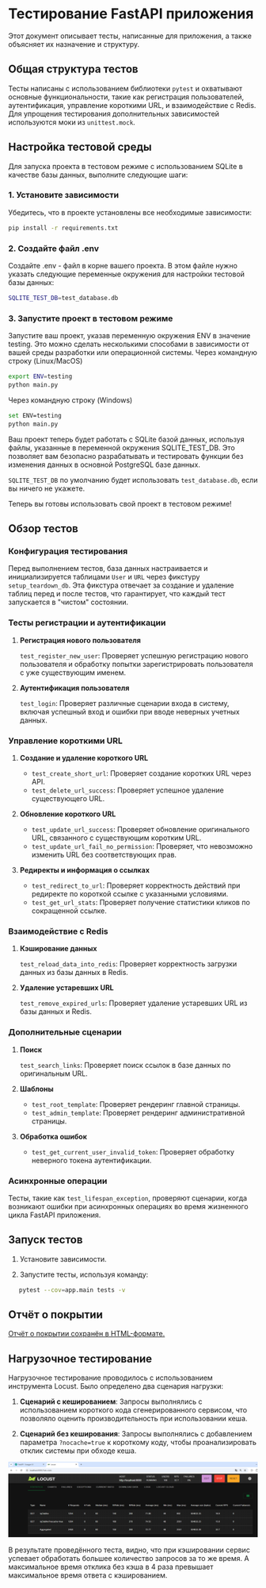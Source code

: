 # Тестирование FastAPI приложения

Этот документ описывает тесты, написанные для приложения, а также объясняет их назначение и структуру.

## Общая структура тестов

Тесты написаны с использованием библиотеки `pytest` и охватывают основные функциональности, такие как регистрация пользователей, аутентификация, управление короткими URL, и взаимодействие с Redis. Для упрощения тестирования дополнительных зависимостей используются моки из `unittest.mock`.

## Настройка тестовой среды

Для запуска проекта в тестовом режиме с использованием SQLite в качестве базы данных, выполните следующие шаги:

### 1. Установите зависимости

Убедитесь, что в проекте установлены все необходимые зависимости:

````bash
pip install -r requirements.txt
````

### 2. Создайте файл .env

Создайте .env - файл в корне вашего проекта. В этом файле нужно указать следующие переменные окружения для настройки тестовой базы данных:

````bash
SQLITE_TEST_DB=test_database.db
````
### 3. Запустите проект в тестовом режиме

Запустите ваш проект, указав переменную окружения ENV в значение testing. Это можно сделать несколькими способами в зависимости от вашей среды разработки или операционной системы.
Через командную строку (Linux/MacOS)

````bash
export ENV=testing
python main.py
````

Через командную строку (Windows)

````bash
set ENV=testing
python main.py
````

Ваш проект теперь будет работать с SQLite базой данных, используя файлы, указанные в переменной окружения
SQLITE_TEST_DB. Это позволяет вам безопасно разрабатывать и тестировать функции без изменения данных в основной PostgreSQL базе данных.

`SQLITE_TEST_DB` по умолчанию будет использовать `test_database.db`, если вы ничего не укажете.

Теперь вы готовы использовать свой проект в тестовом режиме!

## Обзор тестов

### Конфигурация тестирования

Перед выполнением тестов, база данных настраивается и инициализируется таблицами `User` и `URL` через фикстуру `setup_teardown_db`. Эта фикстура отвечает за создание и удаление таблиц перед и после тестов, что гарантирует, что каждый тест запускается в "чистом" состоянии.

### Тесты регистрации и аутентификации

1. **Регистрация нового пользователя**

   `test_register_new_user`: Проверяет успешную регистрацию нового пользователя и обработку попытки зарегистрировать пользователя с уже существующим именем.

2. **Аутентификация пользователя**

   `test_login`: Проверяет различные сценарии входа в систему, включая успешный вход и ошибки при вводе неверных учетных данных.

### Управление короткими URL

1. **Создание и удаление короткого URL**

   - `test_create_short_url`: Проверяет создание коротких URL через API.
   - `test_delete_url_success`: Проверяет успешное удаление существующего URL.

2. **Обновление короткого URL**

   - `test_update_url_success`: Проверяет обновление оригинального URL, связанного с существующим коротким URL.
   - `test_update_url_fail_no_permission`: Проверяет, что невозможно изменить URL без соответствующих прав.

3. **Редиректы и информация о ссылках**

   - `test_redirect_to_url`: Проверяет корректность действий при редиректе по короткой ссылке с указанными условиями.
   - `test_get_url_stats`: Проверяет получение статистики кликов по сокращенной ссылке.

### Взаимодействие с Redis

1. **Кэширование данных**

   `test_reload_data_into_redis`: Проверяет корректность загрузки данных из базы данных в Redis.

2. **Удаление устаревших URL**

   `test_remove_expired_urls`: Проверяет удаление устаревших URL из базы данных и Redis.

### Дополнительные сценарии

1. **Поиск**

   `test_search_links`: Проверяет поиск ссылок в базе данных по оригинальным URL.

2. **Шаблоны**

   - `test_root_template`: Проверяет рендеринг главной страницы.
   - `test_admin_template`: Проверяет рендеринг административной страницы.

3. **Обработка ошибок**

   - `test_get_current_user_invalid_token`: Проверяет обработку неверного токена аутентификации.

### Асинхронные операции

Тесты, такие как `test_lifespan_exception`, проверяют сценарии, когда возникают ошибки при асинхронных операциях во время жизненного цикла FastAPI приложения.

## Запуск тестов

1. Установите зависимости.

2. Запустите тесты, используя команду:
````sh
   pytest --cov=app.main tests -v
````

## Отчёт о покрытии

[Отчёт о покрытии сохранён в HTML-формате.](htmlcov/index.html)

## Нагрузочное тестирование

Нагрузочное тестирование проводилось с использованием инструмента Locust. Было определено два сценария нагрузки:

1. **Сценарий с кешированием**: Запросы выполнялись с использованием короткого кода сгенерированного сервисом, что позволяло оценить производительность при использовании кеша.

2. **Сценарий без кеширования**: Запросы выполнялись с добавлением параметра `?nocache=true` к короткому коду, чтобы проанализировать отклик системы при обходе кеша.

![img/locust.png](img/locust.png)

В результате проведённого теста, видно, что при кэшировании сервис успевает обработать большее количество запросов за то же время. А максимальное время отклика без кэша в 4 раза превышает максимальное время ответа с кэшированием.